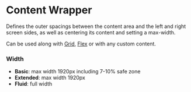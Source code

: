 # Content Wrapper

Defines the outer spacings between the content area and the left and right screen
sides, as well as centering its content and setting a max-width.

Can be used along with [Grid](#/components/layout/grid), [Flex](#/components/layout/flex) or with any custom content.

### Width

* **Basic**: max width 1920px including 7-10% safe zone
* **Extended**: max width 1920px
* **Fluid**: full width

<Playground>
  <template #configurator>
    <select v-model="width">
      <option disabled>Select a width mode</option>
      <option value="basic">Basic</option>
      <option value="extended">Extended</option>
      <option value="fluid">Fluid</option>
    </select>
  </template>
  <template>
    <p-content-wrapper :width="width">
      <div class="example-content">Some content</div>
    </p-content-wrapper>
  </template>
</Playground>

<script lang="ts">
  import { Component, Vue } from 'vue-property-decorator';
  
  @Component
  export default class PlaygroundContentWrapper extends Vue {
    public width: string = 'basic';
  }
</script>

<style scoped lang="scss">
  @import '~@porsche-design-system/utilities/scss/index';

  .example-content {
    @include p-text;
    color: $p-color-theme-dark-default;
    text-align: center;
    background: lightskyblue;
  }
</style>